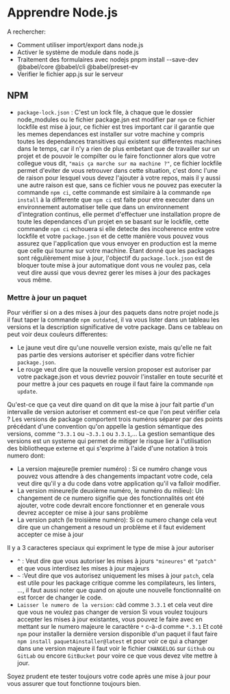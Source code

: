# Apprendre Node.js

A rechercher:

- Comment utiliser import/export dans node.js
- Activer le système de module dans node.js
- Traitement des formulaires avec nodejs
 pnpm install --save-dev @babel/core @babel/cli @babel/preset-ev
- Verifier le fichier app.js sur le serveur

## NPM

- `package-lock.json` : C'est un lock file, à chaque que le dossier node_modules ou le fichier package.jsn est modifier par `npm` ce fichier lockfile est mise à jour, ce fichier est tres important car il garantie que les memes dependances est installer sur votre machine y compris toutes les dependances transitives qui existent sur differentes machines dans le temps, car il n'y a rien de plus embetant que de travailler sur un projet et de pouvoir le compilter ou le faire fonctionner alors que votre collegue vous dit, `"mais ça marche sur ma machine ?"`, ce fichier lockfile permet d'eviter de vous retrouver dans cette situation, c'est donc l'une de raison pour lesquel vous devez l'ajouter à votre repos, mais il y aussi une autre raison est que, sans ce fichier vous ne pouvez pas executer la commande `npm ci`, cette commande est similaire à la commande `npm install` à la differente que `npm ci` est faite pour etre executer dans un environnement automatiser telle que dans un environnement d'integration continus, elle permet d'effectuer une installation propre de toute les dependances d'un projet en se basant sur le lockfile, cette commande `npm ci` echouera si elle detecte des incoherence entre votre lockfile et votre `package.json` et de cette manière vous pouvez vous assurez que l'application que vous envoyer en production est la meme que celle qui tourne sur votre machine.
Étant donné que les packages sont régulièrement mise à jour, l'objectif du `package.lock.json` est de bloquer toute mise à jour automatique dont vous ne voulez pas, cela veut dire aussi que vous devrez gerer les mises à jour des packages vous même.

### Mettre à jour un paquet

Pour vérifier si on a des mises à jour des paquets dans notre projet node.js il faut taper la commande `npm outdated`, il va vous lister dans un tableau les versions et la description significative de votre package.
Dans ce tableau on peut voir deux couleurs differentes:

- Le jaune veut dire qu'une nouvelle version existe, mais qu'elle ne fait pas partie des versions autoriser et spécifier dans votre fichier `package.json`.
- Le rouge veut dire que la nouvelle version proposer est autoriser par votre package.json et vous devriez pouvoir l'installer en toute securité et pour mettre à jour ces paquets en rouge il faut faire la commande `npm update`.

Qu'est-ce que ça veut dire quand on dit que la mise à jour fait partie d'un intervalle de version autoriser et comment est-ce que l'on peut vérifier cela ?
Les versions de package comportent trois numéros séparer par des points précédant d'une convention qu'on appelle la gestion sémantique des versions, comme `^3.3.1` ou `~3.3.1` ou `3.3.1`,... La gestion semantique des versions est un systeme qui permet de mitiger le risque lier à l'utilisation des bibliotheque externe et qui s'exprime à l'aide d'une notation à trois numero dont:

- La version majeure(le premier numéro) : Si ce numéro change vous pouvez vous attendre à des changements impactant votre code, cela veut dire qu'il y a du code dans votre application qu'il va falloir modifier.
- La version mineure(le deuxième numéro, le numéro du milieu): Un changement de ce numero signifie que des fonctionnalités ont été ajouter, votre code devrait encore fonctionner et en generale vous devrez accepter ce mise à jour sans problème
- La version patch (le troisième numéro): Si ce numero change cela veut dire que un changement a resoud un problème et il faut evidement accepter ce mise à jour

Il y a 3 caracteres speciaux qui expriment le type de mise à jour autoriser

- `^` : Veut dire que vous autoriser les mises à jours `"mineures"` et `"patch"` et que vous interdisez les mises à jour majeurs
- `~` :Veut dire que vos autorisez uniquement les mises à jour `patch`, cela est utile pour les package critique comme les compilateurs, les linters, ..., il faut aussi noter que quand on ajoute une nouvelle fonctionnalité on est forcer de changer le code.
- `Laisser le numero de la version`: càd comme `3.3.1` et cela veut dire que vous ne voulez pas changer de version
Si vous voulez toujours accepter les mises à jour existantes, vous pouvez le faire avec en mettant sur le numero majeure le caractère `*` c-à-d comme `*.3.1`
Et coté `npm` pour installer la dernière version disponible d'un paquet il faut faire `npm install paquetAinstaller@latest` et pour voir ce qui a changer dans une version majeure il faut voir le fichier `CHANGELOG` sur `Github` ou `GitLab` ou encore `GitBucket` pour voire ce que vous devez vite mettre à jour.

Soyez prudent ete tester toujours votre code après une mise à jour pour vous assurer que tout fonctionne toujours bien.
